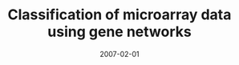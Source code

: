 ---
title: "Classification of microarray data using gene networks"
collection: publications
permalink: /publications/2007-02-01-Classification-of-microarray-data-using-gene-networks
date: 2007-02-01
paperurl: 'https://doi.org/10.1186/1471-2105-8-35'
citation: 'F.&nbsp;Rapaport, A.&nbsp;Zinovyev, M.&nbsp;Dutreix, E.&nbsp;Barillot, &amp; J.-P. Vert.
Classification of microarray data using gene networks.
<em>BMC Bioinf.</em>, 8:35, 2007.'
---